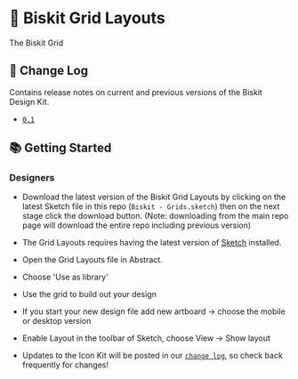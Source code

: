 # 🎉 Biskit Grid Layouts

The Biskit Grid 

## 📝 Change Log
Contains release notes on current and previous versions of the Biskit Design Kit. 
* [`0.1`](https://ruud.koek.link/biskit/docs/#/whats-new)


## 📚 Getting Started

### Designers

* Download the latest version of the Biskit Grid Layouts by clicking on the latest Sketch file in this repo (`Biskit - Grids.sketch`) then on the next stage click the download button. (Note: downloading from the main repo page will download the entire repo including previous version)

* The Grid Layouts requires having the latest version of <a href="https://www.sketchapp.com/">Sketch</a> installed.
* Open the Grid Layouts file in Abstract.
* Choose 'Use as library'
* Use the grid to build out your design
* If you start your new design file add new artboard -> choose the mobile or desktop version
* Enable Layout in the toolbar of Sketch, choose View -> Show layout
* Updates to the Icon Kit will be posted in our [`change log`](https://ruud.koek.link/biskit/docs/#/whats-new), so check back frequently for changes!
